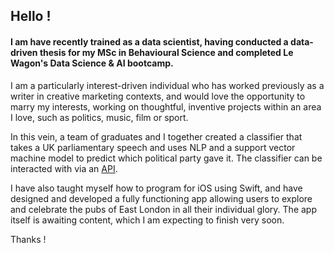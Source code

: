 ## Hello !

#### I am have recently trained as a data scientist, having conducted a data-driven thesis for my MSc in Behavioural Science and completed Le Wagon's Data Science & AI bootcamp.

I am a particularly interest-driven individual who has worked previously as a writer in creative marketing contexts, and would love the opportunity to marry my interests, working on thoughtful, inventive projects within an area I love, such as politics, music, film or sport.

In this vein, a team of graduates and I together created a classifier that takes a UK parliamentary speech and uses NLP and a support vector machine model to predict which political party gave it. The classifier can be interacted with via an [API](https://polclassifier.streamlit.app/).

I have also taught myself how to program for iOS using Swift, and have designed and developed a fully functioning app allowing users to explore and celebrate the pubs of East London in all their individual glory. The app itself is awaiting content, which I am expecting to finish very soon. 

Thanks !

<!--
**jonahramchandani/jonahramchandani** is a ✨ _special_ ✨ repository because its `README.md` (this file) appears on your GitHub profile.

Here are some ideas to get you started:

- 🔭 I’m currently working on ...
- 🌱 I’m currently learning ...
- 👯 I’m looking to collaborate on ...
- 🤔 I’m looking for help with ...
- 💬 Ask me about ...
- 📫 How to reach me: ...
- 😄 Pronouns: ...
- ⚡ Fun fact: ...
-->
